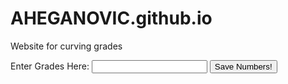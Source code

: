 # AHEGANOVIC.github.io
Website for curving grades

<html>
<head>
    <label for="Name">Enter Grades Here:</label>
    <input type="text" id="grades:" name="grade">
</head>

<body>
<button onclick="getGrades()" id="saveButton" type="button">Save Numbers! </button>
</body>

<script>
    function getGrades() {
        const gradeslist = new Array();
var grades = document.getElementById('grades').value;
gradeslist.push(grades)
}
</script>

<script>
var button = document.getElementById("saveButton");
button.addEventListener("click", getGrades());
button.classList.toggle("show")
</script>















